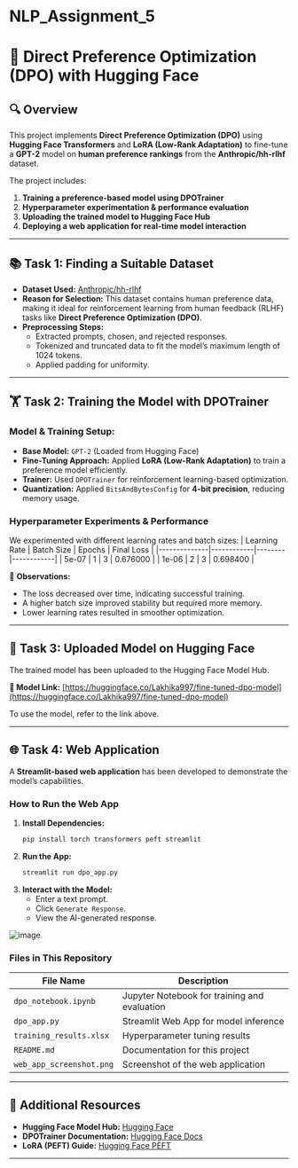# NLP_Assignment_5

# 📌 Direct Preference Optimization (DPO) with Hugging Face

## 🔍 Overview
This project implements **Direct Preference Optimization (DPO)** using **Hugging Face Transformers** and **LoRA (Low-Rank Adaptation)** to fine-tune a **GPT-2** model on **human preference rankings** from the **Anthropic/hh-rlhf** dataset. 

The project includes:
1. **Training a preference-based model using DPOTrainer**
2. **Hyperparameter experimentation & performance evaluation**
3. **Uploading the trained model to Hugging Face Hub**
4. **Deploying a web application for real-time model interaction**

---

## 📚 Task 1: Finding a Suitable Dataset
- **Dataset Used:** [Anthropic/hh-rlhf](https://huggingface.co/datasets/Anthropic/hh-rlhf)
- **Reason for Selection:** This dataset contains human preference data, making it ideal for reinforcement learning from human feedback (RLHF) tasks like **Direct Preference Optimization (DPO)**.
- **Preprocessing Steps:**
  - Extracted prompts, chosen, and rejected responses.
  - Tokenized and truncated data to fit the model’s maximum length of 1024 tokens.
  - Applied padding for uniformity.
  
---

## 🏋️ Task 2: Training the Model with DPOTrainer
### **Model & Training Setup:**
- **Base Model:** `GPT-2` (Loaded from Hugging Face)
- **Fine-Tuning Approach:** Applied **LoRA (Low-Rank Adaptation)** to train a preference model efficiently.
- **Trainer:** Used `DPOTrainer` for reinforcement learning-based optimization.
- **Quantization:** Applied `BitsAndBytesConfig` for **4-bit precision**, reducing memory usage.

### **Hyperparameter Experiments & Performance**
We experimented with different learning rates and batch sizes:
| Learning Rate | Batch Size | Epochs | Final Loss |
|--------------|------------|--------|------------|
| 5e-07       | 1          | 3      | 0.676000   |
| 1e-06       | 2          | 3      | 0.698400   |

🔹 **Observations:**
- The loss decreased over time, indicating successful training.
- A higher batch size improved stability but required more memory.
- Lower learning rates resulted in smoother optimization.

---

## 🚀 Task 3: Uploaded Model on Hugging Face
The trained model has been uploaded to the Hugging Face Model Hub.

**🔗 Model Link:** [https://huggingface.co/Lakhika997/fine-tuned-dpo-model](https://huggingface.co/Lakhika997/fine-tuned-dpo-model)

To use the model, refer to the link above.

---

## 🌐 Task 4: Web Application
A **Streamlit-based web application** has been developed to demonstrate the model’s capabilities.


### **How to Run the Web App**
1. **Install Dependencies:**
   ```bash
   pip install torch transformers peft streamlit
   ```
2. **Run the App:**
   ```bash
   streamlit run dpo_app.py
   ```
3. **Interact with the Model:**
   - Enter a text prompt.
   - Click `Generate Response`.
   - View the AI-generated response.


![image](https://github.com/user-attachments/assets/79b09e94-e80f-406d-83df-80d1e4f19c80)


### **Files in This Repository**
| File Name | Description |
|-----------|-------------|
| `dpo_notebook.ipynb` | Jupyter Notebook for training and evaluation |
| `dpo_app.py` | Streamlit Web App for model inference |
| `training_results.xlsx` | Hyperparameter tuning results |
| `README.md` | Documentation for this project |
| `web_app_screenshot.png` | Screenshot of the web application |

---

## 🔗 Additional Resources
- **Hugging Face Model Hub:** [Hugging Face](https://huggingface.co/)
- **DPOTrainer Documentation:** [Hugging Face Docs](https://huggingface.co/docs/transformers/main/en/model_doc/dpo)
- **LoRA (PEFT) Guide:** [Hugging Face PEFT](https://huggingface.co/docs/peft/index)

---


